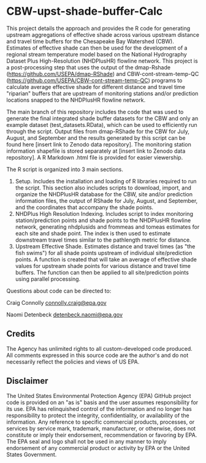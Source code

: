# CBW-upst-shade-buffer-Calc

This project details the approach and provides the R code for generating upstream aggregations of effective shade across various upstream distance and travel time buffers for the Chesapeake Bay Watershed (CBW). Estimates of effective shade can then be used for the development of a regional stream temperature model based on the National Hydrography Dataset Plus High-Resolution (NHDPlusHR) flowline network. This project is a post-processing step that uses the output of the dmap-Rshade (https://github.com/USEPA/dmap-RShade) and CBW-cont-stream-temp-QC (https://github.com/USEPA/CBW-cont-stream-temp-QC) programs to calculate average effective shade for different distance and travel time "riparian" buffers that are upstream of monitoring stations and/or prediction locations snapped to the NHDPlusHR flowline network.

The main branch of this repository includes the code that was used to generate the final integrated shade buffer datasets for the CBW and only an example dataset (test_datasets.RData), which can be used to efficiently run through the script. Output files from dmap-RShade for the CBW for July, August, and September and the results generated by this script can be found here [insert link to Zenodo data repository]. The monitoring station information shapefile is stored separately at [insert link to Zenodo data repository]. A R Markdown .html file is provided for easier viewership. 

The R script is organized into 3 main sections.
1) Setup. Includes the installation and loading of R libraries required to run the script. This section also includes scripts to download, import, and organize the NHDPlusHR database for the CBW, site and/or prediction information files, the output of RShade for July, August, and September, and the coordinates that accompany the shade points.
2) NHDPlus High Resolution Indexing. Includes script to index monitoring station/prediction points and shade points to the NHDPlusHR flowline network, generating nhdplusids and frommeas and tomeas estimates for each site and shade point. The index is then used to estimate downstream travel times similar to the pathlength metric for distance.
3) Upstream Effective Shade. Estimates distance and travel times (as "the fish swims") for all shade points upstream of individual site/prediction points. A function is created that will take an average of effective shade values for upstream shade points for various distance and travel time buffers. The function can then be applied to all site/prediction points using parallel processing.


Questions about code can be directed to:

Craig Connolly
connolly.craig@epa.gov

Naomi Detenbeck
detenbeck.naomi@epa.gov

## Credits
The Agency has unlimited rights to all custom-developed code produced. All comments expressed in this source code are the author's and do not necessarily reflect the policies and views of US EPA.

## Disclaimer
The United States Environmental Protection Agency (EPA) GitHub project code is provided on an "as is" basis and the user assumes responsibility for its use. EPA has relinquished control of the information and no longer has responsibility to protect the integrity, confidentiality, or availability of the information. Any reference to specific commercial products, processes, or services by service mark, trademark, manufacturer, or otherwise, does not constitute or imply their endorsement, recommendation or favoring by EPA. The EPA seal and logo shall not be used in any manner to imply endorsement of any commercial product or activity by EPA or the United States Government. 
